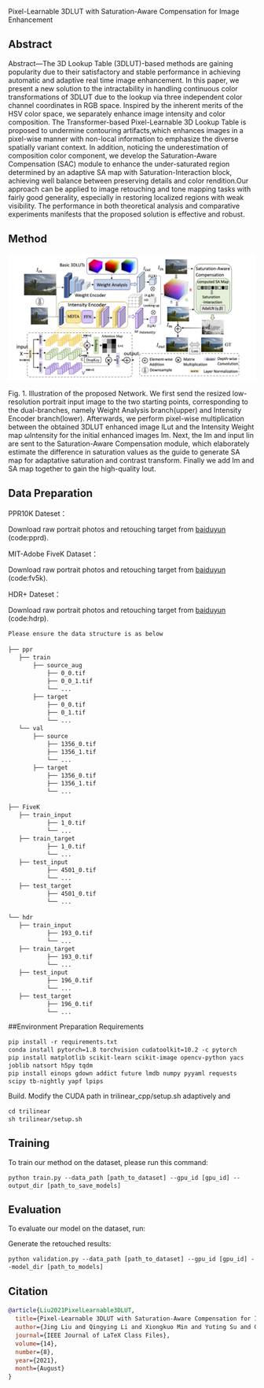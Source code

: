 Pixel-Learnable 3DLUT with Saturation-Aware Compensation for Image Enhancement

## Abstract

Abstract—The 3D Lookup Table (3DLUT)-based methods are gaining popularity due to their satisfactory and stable performance in achieving automatic and adaptive real time image enhancement. In this paper, we present a new solution to the intractability in handling continuous color transformations of 3DLUT due to the lookup via three independent color channel coordinates in RGB space. Inspired by the inherent merits of the HSV color space, we separately enhance image intensity and color composition. The Transformer-based Pixel-Learnable 3D Lookup Table is proposed to undermine contouring artifacts,which enhances images in a pixel-wise manner with non-local information to emphasize the diverse spatially variant context. In addition, noticing the underestimation of composition color component, we develop the Saturation-Aware Compensation (SAC) module to enhance the under-saturated region determined by an adaptive SA map with Saturation-Interaction block, achieving well balance between preserving details and color rendition.Our approach can be applied to image retouching and tone mapping tasks with fairly good generality, especially in restoring localized regions with weak visibility. The performance in both theoretical analysis and comparative experiments manifests that the proposed solution is effective and robust.

## Method 

![图片描述](./method_picture.png)

Fig. 1. Illustration of the proposed Network. We first send the resized low-resolution portrait input image to the two starting points, corresponding to the dual-branches, namely Weight Analysis branch(upper) and Intensity Encoder branch(lower). Afterwards, we perform pixel-wise multiplication between the obtained 3DLUT enhanced image ILut and the Intensity Weight map ωIntensity for the initial enhanced images Im. Next, the Im and input Iin are sent to the Saturation-Aware Compensation module, which elaborately estimate the difference in saturation values as the guide to generate SA map for adaptative
saturation and contrast transform. Finally we add Im and SA map together to gain the high-quality Iout.

## Data Preparation

PPR10K Dateset：

Download raw portrait photos and retouching target from [baiduyun](https://pan.baidu.com/s/1FMNZ6QTII6dkwj4YY_faYA) (code:pprd).

MIT-Adobe FiveK Dataset：

Download raw portrait photos and retouching target from [baiduyun](https://pan.baidu.com/s/12FwCfEWKrJ7FMkPdqW47Mg) (code:fv5k).

HDR+ Dateset：

Download raw portrait photos and retouching target from [baiduyun](https://pan.baidu.com/s/1fV2uwrZLy9KE1BNnkl0XzQ) (code:hdrp).
~~~~
Please ensure the data structure is as below

├── ppr
   ├── train
       ├── source_aug
           ├── 0_0.tif
           ├── 0_0_1.tif
           └── ...
       ├── target
           ├── 0_0.tif
           ├── 0_1.tif
           └── ...
   └── val
       ├── source
           ├── 1356_0.tif
           ├── 1356_1.tif
           └── ...
       ├── target
           ├── 1356_0.tif
           ├── 1356_1.tif
           └── ...
           
├── FiveK
   ├── train_input
           ├── 1_0.tif
           └── ...
   ├── train_target
           ├── 1_0.tif
           └── ...
   ├── test_input
           ├── 4501_0.tif
           └── ...
   ├── test_target
           ├── 4501_0.tif
           └── ...
           
└── hdr
   ├── train_input
           ├── 193_0.tif
           └── ...
   ├── train_target
           ├── 193_0.tif
           └── ...
   ├── test_input
           ├── 196_0.tif
           └── ...
   ├── test_target
           ├── 196_0.tif
           └── ...
~~~~
##Environment Preparation
Requirements
```
pip install -r requirements.txt
conda install pytorch=1.8 torchvision cudatoolkit=10.2 -c pytorch
pip install matplotlib scikit-learn scikit-image opencv-python yacs joblib natsort h5py tqdm
pip install einops gdown addict future lmdb numpy pyyaml requests scipy tb-nightly yapf lpips
```


Build. Modify the CUDA path in trilinear_cpp/setup.sh adaptively and
```
cd trilinear
sh trilinear/setup.sh
```

## Training

To train our method on the dataset, please run this command:
```train
python train.py --data_path [path_to_dataset] --gpu_id [gpu_id] --output_dir [path_to_save_models]
```


## Evaluation

To evaluate our model on the dataset, run:

Generate the retouched results:
```eval
python validation.py --data_path [path_to_dataset] --gpu_id [gpu_id] --model_dir [path_to_models]
```

## Citation

```bibtex
@article{Liu2021PixelLearnable3DLUT,
  title={Pixel-Learnable 3DLUT with Saturation-Aware Compensation for Image Enhancement},
  author={Jing Liu and Qingying Li and Xiongkuo Min and Yuting Su and Guangtao Zhai and Xiaokang Yang},
  journal={IEEE Journal of LaTeX Class Files},
  volume={14},
  number={8},
  year={2021},
  month={August}
}





